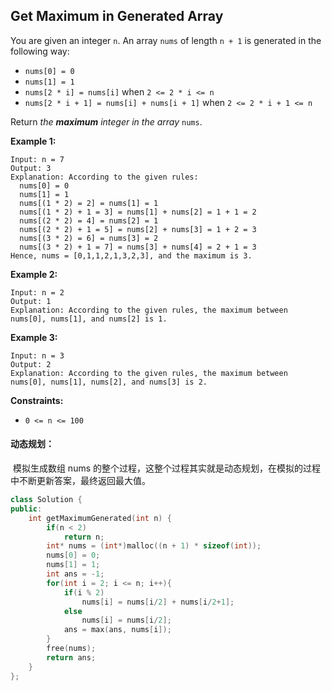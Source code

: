 ## Get Maximum in Generated Array

You are given an integer `n`. An array `nums` of length `n + 1` is generated in the following way:

- `nums[0] = 0`
- `nums[1] = 1`
- `nums[2 * i] = nums[i]` when `2 <= 2 * i <= n`
- `nums[2 * i + 1] = nums[i] + nums[i + 1]` when `2 <= 2 * i + 1 <= n`

Return *the **maximum** integer in the array* `nums`.

**Example 1:**

```
Input: n = 7
Output: 3
Explanation: According to the given rules:
  nums[0] = 0
  nums[1] = 1
  nums[(1 * 2) = 2] = nums[1] = 1
  nums[(1 * 2) + 1 = 3] = nums[1] + nums[2] = 1 + 1 = 2
  nums[(2 * 2) = 4] = nums[2] = 1
  nums[(2 * 2) + 1 = 5] = nums[2] + nums[3] = 1 + 2 = 3
  nums[(3 * 2) = 6] = nums[3] = 2
  nums[(3 * 2) + 1 = 7] = nums[3] + nums[4] = 2 + 1 = 3
Hence, nums = [0,1,1,2,1,3,2,3], and the maximum is 3.
```

**Example 2:**

```
Input: n = 2
Output: 1
Explanation: According to the given rules, the maximum between nums[0], nums[1], and nums[2] is 1.
```

**Example 3:**

```
Input: n = 3
Output: 2
Explanation: According to the given rules, the maximum between nums[0], nums[1], nums[2], and nums[3] is 2.
```

**Constraints:**

- `0 <= n <= 100`

#### 动态规划：

​		模拟生成数组 nums 的整个过程，这整个过程其实就是动态规划，在模拟的过程中不断更新答案，最终返回最大值。

```c++
class Solution {
public:
    int getMaximumGenerated(int n) {
        if(n < 2)
            return n;
        int* nums = (int*)malloc((n + 1) * sizeof(int));
        nums[0] = 0;
        nums[1] = 1;
        int ans = -1;
        for(int i = 2; i <= n; i++){
            if(i % 2)
                nums[i] = nums[i/2] + nums[i/2+1];
            else
                nums[i] = nums[i/2];
            ans = max(ans, nums[i]);
        }
        free(nums);
        return ans;
    }
};
```

